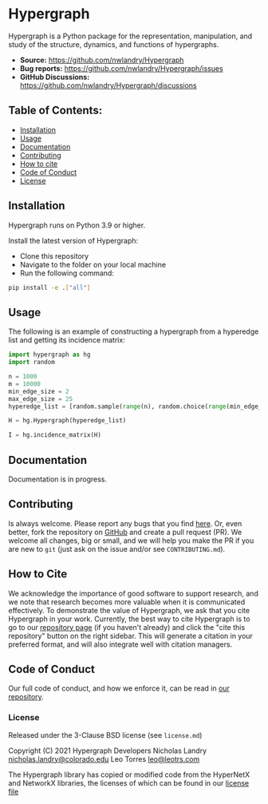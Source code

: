 # Hypergraph

Hypergraph is a Python package for the representation, manipulation, and study of the structure, dynamics, and functions of hypergraphs.

* **Source:** https://github.com/nwlandry/Hypergraph
* **Bug reports:** https://github.com/nwlandry/Hypergraph/issues
* **GitHub Discussions:** https://github.com/nwlandry/Hypergraph/discussions

## Table of Contents:
  - [Installation](#installation)
  - [Usage](#usage)
  - [Documentation](#documentation)
  - [Contributing](#contributing)
  - [How to cite](#how-to-cite)
  - [Code of Conduct](#code-of-conduct)
  - [License](#license)

## Installation

Hypergraph runs on Python 3.9 or higher.

Install the latest version of Hypergraph:
* Clone this repository
* Navigate to the folder on your local machine
* Run the following command:
```sh
pip install -e .["all"]
```

## Usage

The following is an example of constructing a hypergraph from a hyperedge list and getting its incidence matrix:

```python
import hypergraph as hg
import random

n = 1000
m = 10000
min_edge_size = 2
max_edge_size = 25
hyperedge_list = [random.sample(range(n), random.choice(range(min_edge_size,max_edge_size+1))) for i in range(m)]

H = hg.Hypergraph(hyperedge_list)

I = hg.incidence_matrix(H)
```

## Documentation

Documentation is in progress.

## Contributing
Is always welcome. Please report any bugs that you find [here](https://github.com/nwlandry/Hypergraph/issues). Or, even better, fork the repository on [GitHub](https://github.com/nwlandry/Hypergraph) and create a pull request (PR). We welcome all changes, big or small, and we will help you make the PR if you are new to `git` (just ask on the issue and/or see `CONTRIBUTING.md`).

## How to Cite

We acknowledge the importance of good software to support research, and we note
that research becomes more valuable when it is communicated effectively. To
demonstrate the value of Hypergraph, we ask that you cite Hypergraph in your work.
Currently, the best way to cite Hypergraph is to go to our
[repository page](https://github.com/nwlandry/Hypergraph) (if you haven't already) and
click the "cite this repository" button on the right sidebar. This will generate
a citation in your preferred format, and will also integrate well with citation managers.

## Code of Conduct

Our full code of conduct, and how we enforce it, can be read in [our repository](https://github.com/nwlandry/Hypergraph/blob/main/CODE_OF_CONDUCT.md).
### License
Released under the 3-Clause BSD license (see `license.md`)

Copyright (C) 2021 Hypergraph Developers
Nicholas Landry <nicholas.landry@colorado.edu>
Leo Torres <leo@leotrs.com>

The Hypergraph library has copied or modified code from the HyperNetX and NetworkX libraries, the licenses of which can be found in our [license file](https://github.com/nwlandry/Hypergraph/blob/main/license.md)